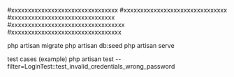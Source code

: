 #xxxxxxxxxxxxxxxxxxxxxxxxxxxxxxxx
#xxxxxxxxxxxxxxxxxxxxxxxxxxxxxxx
#xxxxxxxxxxxxxxxxxxxxxxxxxxxxxxx
#xxxxxxxxxxxxxxxxxxxxxxxxxxxxxxxxxx
#xxxxxxxxxxxxxxxxxxxxxxxxxxxxxxxxx


php artisan migrate
php artisan db:seed
php artisan serve


test cases (example)
php artisan test --filter=LoginTest::test_invalid_credentials_wrong_password